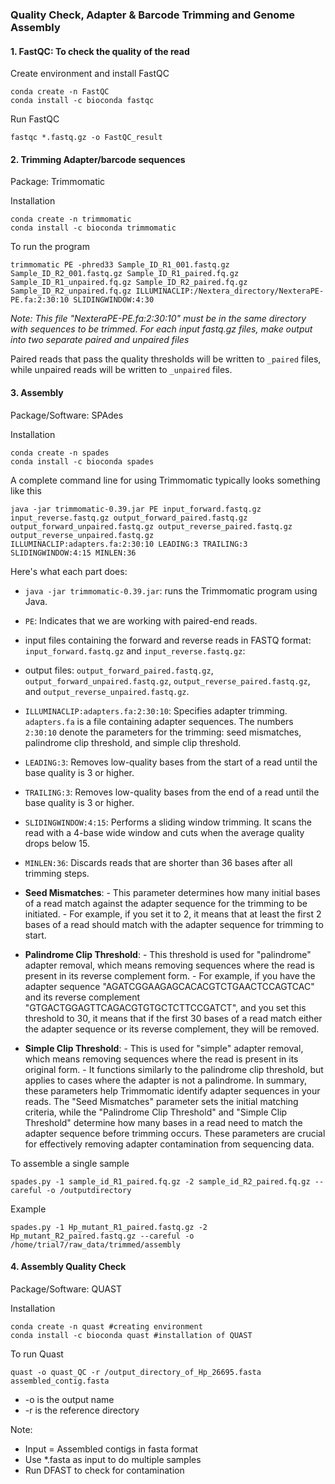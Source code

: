 ### Quality Check, Adapter & Barcode Trimming and Genome Assembly

#### 1. FastQC: To check the quality of the read
Create environment and install FastQC
```{shell}
conda create -n FastQC
conda install -c bioconda fastqc
```
Run FastQC
```{shell}
fastqc *.fastq.gz -o FastQC_result
```
#### 2. Trimming Adapter/barcode sequences
Package: Trimmomatic

Installation
```{shell}
conda create -n trimmomatic
conda install -c bioconda trimmomatic
```
To run the program 
```{Shell}
trimmomatic PE -phred33 Sample_ID_R1_001.fastq.gz Sample_ID_R2_001.fastq.gz Sample_ID_R1_paired.fq.gz Sample_ID_R1_unpaired.fq.gz Sample_ID_R2_paired.fq.gz Sample_ID_R2_unpaired.fq.gz ILLUMINACLIP:/Nextera_directory/NexteraPE-PE.fa:2:30:10 SLIDINGWINDOW:4:30
```
*Note: This file "NexteraPE-PE.fa:2:30:10" must be in the same directory with sequences to be trimmed. For each input fastq.gz files, make output into two separate paired and unpaired files*

Paired reads that pass the quality thresholds will be written to `_paired` files, while unpaired reads will be written to `_unpaired` files. 

#### 3. Assembly
Package/Software: SPAdes

Installation
```{shell}
conda create -n spades
conda install -c bioconda spades
```

​A complete command line for using Trimmomatic typically looks something like this

```{shell}
java -jar trimmomatic-0.39.jar PE input_forward.fastq.gz input_reverse.fastq.gz output_forward_paired.fastq.gz output_forward_unpaired.fastq.gz output_reverse_paired.fastq.gz output_reverse_unpaired.fastq.gz
ILLUMINACLIP:adapters.fa:2:30:10 LEADING:3 TRAILING:3 SLIDINGWINDOW:4:15 MINLEN:36
```

Here's what each part does: 
- `java -jar trimmomatic-0.39.jar`: runs the Trimmomatic program using Java. 
- `PE`: Indicates that we are working with paired-end reads. 
- input files containing the forward and reverse reads in FASTQ format: `input_forward.fastq.gz` and `input_reverse.fastq.gz`: 
- output files: `output_forward_paired.fastq.gz`, `output_forward_unpaired.fastq.gz`, `output_reverse_paired.fastq.gz`, and `output_reverse_unpaired.fastq.gz`. 
- `ILLUMINACLIP:adapters.fa:2:30:10`: Specifies adapter trimming. 
`adapters.fa` is a file containing adapter sequences. 
The numbers `2:30:10` denote the parameters for the trimming: seed mismatches, palindrome clip threshold, and simple clip threshold. 
- `LEADING:3`: Removes low-quality bases from the start of a read until the base quality is 3 or higher. 
- `TRAILING:3`: Removes low-quality bases from the end of a read until the base quality is 3 or higher. 
- `SLIDINGWINDOW:4:15`: Performs a sliding window trimming. It scans the read with a 4-base wide window and cuts when the average quality drops below 15. 
- `MINLEN:36`: Discards reads that are shorter than 36 bases after all trimming steps. 

- **Seed Mismatches**: - This pa​rameter determines how many initial bases of a read match against the adapter sequence for the trimming to be initiated. - For example, if you set it to 2, it means that at least the first 2 bases of a read should match with the adapter sequence for trimming to start. 
- **Palindrome Clip Threshold**: - This threshold is used for "palindrome" adapter removal, which means removing sequences where the read is present in its reverse complement form. - For example, if you have the adapter sequence "AGATCGGAAGAGCACACGTCTGAACTCCAGTCAC" and its reverse complement "GTGACTGGAGTTCAGACGTGTGCTCTTCCGATCT", and you set this threshold to 30, it means that if the first 30 bases of a read match either the adapter sequence or its reverse complement, they will be removed. 
- **Simple Clip Threshold**: - This is used for "simple" adapter removal, which means removing sequences where the read is present in its original form. - It functions similarly to the palindrome clip threshold, but applies to cases where the adapter is not a palindrome. In summary, these parameters help Trimmomatic identify adapter sequences in your reads. The "Seed Mismatches" parameter sets the initial matching criteria, while the "Palindrome Clip Threshold" and "Simple Clip Threshold" determine how many bases in a read need to match the adapter sequence before trimming occurs. These parameters are crucial for effectively removing adapter contamination from sequencing data.


To assemble a single sample

```{python}
spades.py -1 sample_id_R1_paired.fq.gz -2 sample_id_R2_paired.fq.gz --careful -o /outputdirectory
```
Example

```{python}
spades.py -1 Hp_mutant_R1_paired.fastq.gz -2 Hp_mutant_R2_paired.fastq.gz --careful -o /home/trial7/raw_data/trimmed/assembly
```
#### 4. Assembly Quality Check
Package/Software: QUAST

Installation
```{shell}
conda create -n quast #creating environment
conda install -c bioconda quast #installation of QUAST
```
To run Quast
```
quast -o quast_QC -r /output_directory_of_Hp_26695.fasta assembled_contig.fasta
```
- -o is the output name
- -r is the reference directory

Note: 
- Input = Assembled contigs in fasta format
- Use *.fasta  as input to do multiple samples
- Run DFAST to check for contamination
